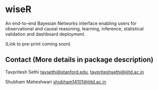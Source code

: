 # wiseR
An end-to-end Bayesian Networks interface enabling users for observational and causal reasoning, learning, inference, statistical validation and dashboard deployment. 

(Link to pre-print coming soon)

## Contact (More details in package description) 

Tavpritesh Sethi <tavsethi@stanford.edu>, <tavpriteshsethi@iiitd.ac.in>

Shubham Maheshwari <shubham14101@iiitd.ac.in>

